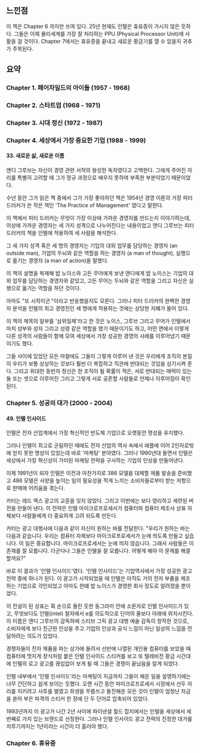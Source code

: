 ## 느낀점

이 책은 Chapter 6 까지만 쓰여 있다. 25년 현재도 인탤은 휴유증이 가시지 않은 듯하다. 
그들은 이제 물리세계를 가장 잘 처리하는 PPU (Physical Processor Unit)에 사활을 걸 것이다.
Chapter 7에서는 휴유증을 끝내고 새로운 황금기를 열 수 있을지 귀추가 주목된다.

## 요약

### Chapter 1. 페어차일드의 아이들 (1957 - 1968)
### Chapter 2. 스타트업 (1968 - 1971)
### Chapter 3. 시대 정신 (1972 - 1987)
### Chapter 4. 세상에서 가장 중요한 기업 (1988 - 1999)
#### 33. 새로운 삶, 새로운 이름

앤디 그루브는 자신이 경영 관련 서적의 왕성한 독자였다고 고백한다. 그에게 주어진 자리를 특별히 고려할 때 그가 정규 과정으로 배우지 못하여 부족한 부분이었기 때문이었다. 

수년 동안 그가 읽은 책 중에서 그가 가장 좋아하던 책은 1954년 경영 이론의 거장 피터 드러커가 쓴 작은 책인 'The Practice of Management' 였다고 말한다. 

이 책에서 피터 드러커는 무엇이 가장 이상에 가까운 경영자를 만드는지 이야기하는데, 이상에 가까운 경영자는 세 가지 성격으로 나누어진다는 내용이었고 앤디 그루브는 피터 드러커의 책을 인텔에 적용하여 세 사람을 해석한다.

그 세 가지 성격 혹은 세 명의 경영자는 기업의 대외 업무를 담당하는 경영자 (an outside man), 기업의 두뇌와 같은 역할을 하는 경영자 (a man of thought), 실행으로 옮기는 경영자 (a man of action)을 말했다.

이 책의 설명을 복제해 밥 노이스와 고든 무어에게 보낸 앤디에게 밥 노이스는 기업의 대외 업무를 담당하는 경영자와 같았고, 고든 무어는 두뇌와 같은 역할을 그리고 자신은 실행으로 옮기는 역할을 하던 것이다.

아마도 "또 시작이군."이라고 반응했을지도 모른다. 그러나 피터 드러커의 완벽한 경영자 분석을 인텔의 최고 경영진인 세 명에게 적용하는 것에는 상당한 지혜가 들어 있다.

이 책의 제목의 일부를 '삼위일체'라고 한 것은 노이스, 그루브 그리고 무어가 인텔에서 마치 성부와 성자 그리고 성령 같은 역할을 했기 때문이기도 하고, 어떤 면에서 이렇게 다른 성격의 사람들이 함께 모여 세상에서 가장 성공한 경영의 사례를 이루어냈기 때문이기도 했다.

그들 사이에 있었던 모든 마찰에도 그들이 그렇게 이루어 낸 것은 우리에게 조직의 본질이 우리가 보통 상상하는 것보다 훨씬 더 복잡하고 직관에 반대되는 것임을 상기시켜 준다. 그리고 위대한 동반자 정신은 한 조직이 될 확률이 적은, 서로 반대되는 매력이 있는 둘 또는 셋으로 이루어진 그리고 그렇게 서로 공존할 사람들로 언제나 이루어짐이 확인된다.

### Chapter 5. 성공의 대가 (2000 - 2004)
#### 49. 인텔 인사이드

인텔은 전자 산업계에서 가장 혁신적인 반도체 기업으로 오랫동안 명성을 유지했다.

그러나 인텔이 최고로 군림하던 때에도 전자 산업의 역사 속에서 애플에 이어 2인자로밖에 얻지 못한 명성이 있었는데 바로 '마케팅' 분야였다. 그러나 1990년대 들면서 인텔은 세상에서 가장 혁신성이 가미된 마케팅 전략을 구사하는 기업의 인상을 만들어낸다.

이제 1991년이 되자 인텔은 이전과 마찬가지로 386 모델을 대체할 제품 발송을 준비했고 486 모델은 사양을 높이는 일의 필요성을 적게 느끼는 소비자들로부터 받는 저항으로 판매에 어려움을 겪는다.

카터는 레드 엑스 광고의 교훈을 잊지 않았다. 그리고 이번에는 보다 영리하고 세련된 버전을 만들어 낸다. 이 전략은 인텔 마이크로프로세서가 컴퓨터와 컴퓨터 제조사 상표 자체보다 사람들에게 더 중요하게 고려 되도록 만든다.

카터는 광고 대행사에 다음과 같이 자신이 원하는 바를 전달한다. "우리가 원하는 바는 다음과 같습니다. 우리는 컴퓨터 자체보다 마이크로프로세서가 눈에 띄도록 만들고 싶습니다. 이 일은 중요합니다. 마이크로프로세서는 눈에 띄지 않습니다. 그래서 사람들은 이 존재를 잘 모릅니다. 더군다나 그들은 인텔을 잘 모릅니다. 어떻게 해야 이 문제를 해결할까요?"

바로 이 결과가 '인텔 인사이드'였다. '인텔 인사이드'는 기업역사에서 가장 성공한 광고 전략 중에 하나가 된다. 이 광고가 시작되었을 때 인텔은 아직도 거의 전자 부품을 제조하는 기업으로 각인되었고 아마도 한떄 밥 노이스가 경영한 회사 정도로 알려졌을 뿐이었다. 

이 전설이 된 상표는 휙 손으로 돌린 듯한 동그라미 안에 소문자로 인텔 인사이드가 있고, 무엇보다도 인텔(intel) 철자에서 e를 의도적으로 단어의 줄보다 아래에 위치시킨다. 이 이름은 앤디 그루브의 감독하에 스티브 그릭 광고 대행 예술 감독이 창작한 것으로, 소비자에게 보다 친근한 인상을 주고 기업의 인상과 공식 느낌이 아닌 일상의 느낌을 전달하려는 의도가 있었다.

경쟁자들이 전자 제품을 파는 상가에 들려서 선반에 나열된 개인용 컴퓨터를 보았을 때 컴퓨터에 멋지게 장식처럼 붙은 인텔 인사이드 스티커를 보고 또 텔레비전 황금 시간대에 인텔의 로고 광고를 끊임없이 보게 될 때 그들은 경쟁이 끝났음을 알게 되었다.

인텔 내부에서 '인텔 인사이드'라는 마케팅이 지금까지 그들이 해온 일을 설명하기에는 너무 간단하고 쉽게 보이는 듯했다. 오랜 시간 동안 마이크로프로세서 시장에서 선두 자리를 지키려고 사투를 벌였고 희생을 무릅쓰고 돌진해온 모든 것이 인텔이 엄청난 자금을 쏟아 부은 파격의 스티커 한 장에 단 두 단어로 압축되어 있었다.

1993년까지 이 광고가 나간 2년 사이에 파이낸셜 월드 잡지에서는 인텔을 세상에서 세 번째로 가치 있는 브랜드로 선정한다. 그러나 인텔 인사이드 광고 전략의 진정한 대가를 치루기까지는 1년이라는 시간이 더 흘러야 했다.

### Chapter 6. 휴유증
